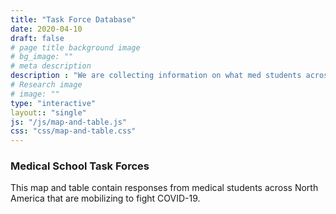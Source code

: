 ```yaml
---
title: "Task Force Database"
date: 2020-04-10
draft: false
# page title background image
# bg_image: ""
# meta description
description : "We are collecting information on what med students across the U.S. and Canada are doing to mobilize their peers in the fight against COVID-19"
# Research image
# image: ""
type: "interactive"
layout:: "single"
js: "/js/map-and-table.js"
css: "css/map-and-table.css"
---
```


<div class="container">
    <div class="row main-container">
        <div>
            <h3>Medical School Task Forces</h3>
            <p>This map and table contain responses from medical students across North America that are mobilizing to fight COVID-19.</p>
        </div>
        <div class="col-md-6 col-sm-12">
            <div id="map"></div>
        </div>
        <div class="col-md-6 col-sm-12" style="overflow:auto;">
            <div id="table"></div>
        </div>
    </div>
</div>

